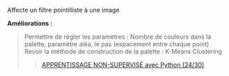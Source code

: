 Affecte un filtre pointilliste à une image

**Améliorations :**  
>Permettre de régler les paramètres : Nombre de couleurs dans la palette, paramètre aléa, le pas (espacement entre chaque point)  
>Revoir la méthode de construction de la palette : K-Means Clustering
>> <a href="https://www.youtube.com/watch?v=FTtzd31IAOw">APPRENTISSAGE NON-SUPERVISÉ avec Python (24/30) </a>
